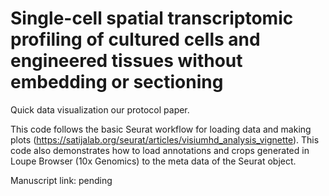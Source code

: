 # Single-cell spatial transcriptomic profiling of cultured cells and engineered tissues without embedding or sectioning 
Quick data visualization our protocol paper.

This code follows the basic Seurat workflow for loading data and making plots (https://satijalab.org/seurat/articles/visiumhd_analysis_vignette). This code also demonstrates how to load annotations and crops generated in Loupe Browser (10x Genomics) to the meta data of the Seurat object.

Manuscript link: pending
